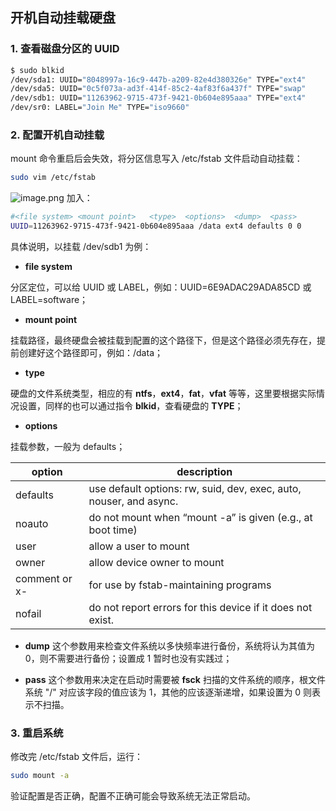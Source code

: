 ## 开机自动挂载硬盘

### 1. 查看磁盘分区的 UUID

```bash
$ sudo blkid
/dev/sda1: UUID="8048997a-16c9-447b-a209-82e4d380326e" TYPE="ext4"
/dev/sda5: UUID="0c5f073a-ad3f-414f-85c2-4af83f6a437f" TYPE="swap"
/dev/sdb1: UUID="11263962-9715-473f-9421-0b604e895aaa" TYPE="ext4"
/dev/sr0: LABEL="Join Me" TYPE="iso9660"
```

### 2. 配置开机自动挂载

mount 命令重启后会失效，将分区信息写入 /etc/fstab 文件启动自动挂载：

```bash
sudo vim /etc/fstab
```

![image.png](https://cdn.nlark.com/yuque/0/2021/png/126032/1637115108900-649d0e35-cb90-43f3-aa22-e3ab43af2109.png?x-oss-process=image%2Fwatermark%2Ctype_d3F5LW1pY3JvaGVp%2Csize_22%2Ctext_5rKI57u054eVIHwg5YWs5LyX5Y-377yaQmlvSVTniLHlpb3ogIU%3D%2Ccolor_FFFFFF%2Cshadow_50%2Ct_80%2Cg_se%2Cx_10%2Cy_10#clientId=uc06371e2-47a3-4&from=paste&height=214&id=u1423ff88&originHeight=214&originWidth=770&originalType=binary&ratio=1&rotation=0&showTitle=false&size=22879&status=done&style=none&taskId=uf9d8097e-c031-406c-b335-b9b06cce42e&title=&width=770)
加入：

```bash
#<file system> <mount point>   <type>  <options>  <dump>  <pass>
UUID=11263962-9715-473f-9421-0b604e895aaa /data ext4 defaults 0 0
```

具体说明，以挂载 /dev/sdb1 为例：

- **file system**

分区定位，可以给 UUID 或 LABEL，例如：UUID=6E9ADAC29ADA85CD 或 LABEL=software；

- **mount point**

挂载路径，最终硬盘会被挂载到配置的这个路径下，但是这个路径必须先存在，提前创建好这个路径即可，例如：/data；

- **type**

硬盘的文件系统类型，相应的有 **ntfs**，**ext4**，**fat**，**vfat** 等等，这里要根据实际情况设置，同样的也可以通过指令 **blkid**，查看硬盘的 **TYPE**；

- **options**

挂载参数，一般为 defaults；

| **option**    | **description**                                                    |
| ------------- | ------------------------------------------------------------------ |
| defaults      | use default options: rw, suid, dev, exec, auto, nouser, and async. |
| noauto        | do not mount when “mount -a” is given (e.g., at boot time)         |
| user          | allow a user to mount                                              |
| owner         | allow device owner to mount                                        |
| comment or x- | for use by fstab-maintaining programs                              |
| nofail        | do not report errors for this device if it does not exist.         |

- **dump**
  这个参数用来检查文件系统以多快频率进行备份，系统将认为其值为 0，则不需要进行备份；设置成 1 暂时也没有实践过；

- **pass**
  这个参数用来决定在启动时需要被 **fsck** 扫描的文件系统的顺序，根文件系统 "/" 对应该字段的值应该为 1，其他的应该逐渐递增，如果设置为 0 则表示不扫描。

### 3. 重启系统

修改完 /etc/fstab 文件后，运行：

```bash
sudo mount -a
```

验证配置是否正确，配置不正确可能会导致系统无法正常启动。
